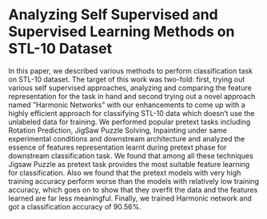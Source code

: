 # Analyzing Self Supervised and Supervised Learning Methods on STL-10 Dataset
In this paper, we described various methods to perform classification task on STL-10 dataset. The target of this work was
two-fold: first, trying out various self supervised approaches, analyzing and comparing the feature representation for the
task in hand and second trying out a novel approach named ”Harmonic Networks” with our enhancements to come up with a highly 
efficient approach for classifying STL-10 data which doesn’t use the unlabeled data for training. We performed popular 
pretext tasks including Rotation Prediction, JigSaw Puzzle Solving, Inpainting under same experimental conditions and 
downstream architecture and analyzed the essence of features representation learnt during pretext phase for downstream 
classification task. We found that among all these techniques Jigsaw Puzzle as pretext task provides the most suitable feature
learning for classification. Also we found that the pretext models with very high training accuracy perform worse than the 
models with relatively low training accuracy, which goes on to show that they overfit the data and the features learned are 
far less meaningful. Finally, we trained Harmonic network and got a classification accuracy of 90.56%.
